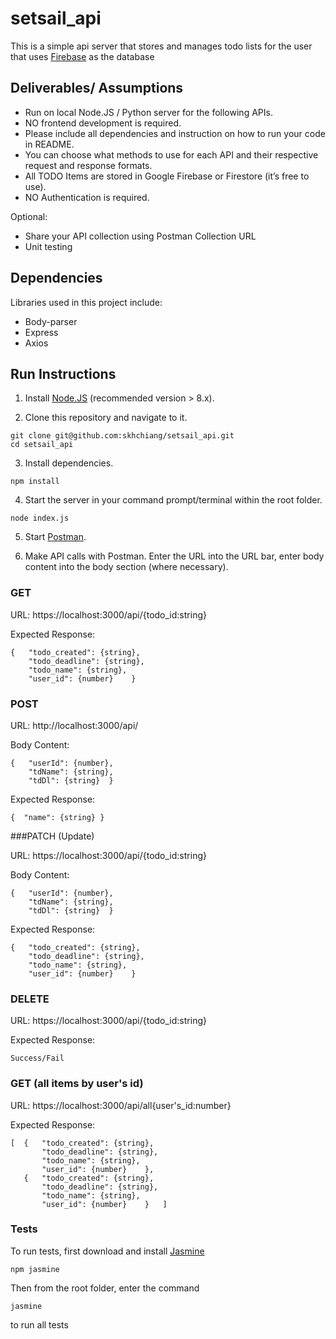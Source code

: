 # setsail_api

This is a simple api server that stores and manages todo lists for the user that uses [Firebase](https://firebase.google.com) as the database

## Deliverables/ Assumptions
- Run on local Node.JS / Python server for the following APIs. 
- NO frontend development is required. 
- Please include all dependencies and instruction on how to run your code in README.
- You can choose what methods to use for each API and their respective request and response formats.
- All TODO Items are stored in Google Firebase or Firestore (it’s free to use).
- NO Authentication is required.

Optional: 
- Share your API collection using Postman Collection URL
- Unit testing



## Dependencies

Libraries used in this project include:

- Body-parser
- Express
- Axios

## Run Instructions

1. Install [Node.JS](https://nodejs.org/) (recommended version > 8.x).

2. Clone this repository and navigate to it.
```
git clone git@github.com:skhchiang/setsail_api.git
cd setsail_api
```

3. Install dependencies.
```
npm install
```

4. Start the server in your command prompt/terminal within the root folder.
```
node index.js
```

5. Start [Postman](https://www.getpostman.com/).

6. Make API calls with Postman. Enter the URL into the URL bar, enter body content into the body section (where necessary).

### GET

URL: https://localhost:3000/api/{todo_id:string} 

Expected Response:
```
{   "todo_created": {string},
    "todo_deadline": {string},
    "todo_name": {string},
    "user_id": {number}    }
```
    
### POST

URL: http://localhost:3000/api/

Body Content:
```
{	"userId": {number},
	"tdName": {string},
	"tdDl": {string}  }
```

Expected Response:
```
{  "name": {string} }
```
###PATCH (Update)

URL: https://localhost:3000/api/{todo_id:string}

Body Content:
```
{	"userId": {number},
	"tdName": {string},
	"tdDl": {string}  }
```  
Expected Response:
```
{   "todo_created": {string},
    "todo_deadline": {string},
    "todo_name": {string},
    "user_id": {number}    }
```    
### DELETE

URL: https://localhost:3000/api/{todo_id:string}

Expected Response:
```
Success/Fail
```
### GET (all items by user's id)

URL: https://localhost:3000/api/all{user's_id:number}

Expected Response:
```
[  {   "todo_created": {string},
       "todo_deadline": {string},
       "todo_name": {string},
       "user_id": {number}    },
   {   "todo_created": {string},
       "todo_deadline": {string},
       "todo_name": {string},
       "user_id": {number}    }   ]
```

### Tests

To run tests, first download and install [Jasmine](https://jasmine.github.io/)
```
npm jasmine
```
Then from the root folder, enter the command
```
jasmine
```
to run all tests




